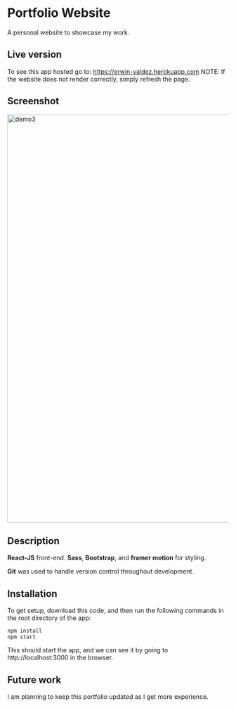 # Portfolio Website
A personal website to showcase my work.

## Live version

To see this app hosted go to: https://erwin-valdez.herokuapp.com 
NOTE: If the website does not render correctly, simply refresh the page.

## Screenshot

<img width="928" alt="demo3" src="https://user-images.githubusercontent.com/85710692/147293052-a4c1152d-87fb-49e1-a6e3-177645b704c9.png">

## Description

**React-JS** front-end. **Sass**, **Bootstrap**, and **framer motion** for styling. 

**Git** was used to handle version control throughout development.

## Installation

To get setup, download this code, and then run the following commands in the root directory of the app:

    npm install
    npm start

This should start the app, and we can see it by going to http://localhost:3000 in the browser.
 

## Future work
I am planning to keep this portfolio updated as I get more experience. 



    

    





